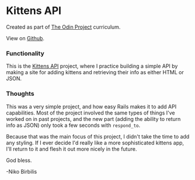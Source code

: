 # Kittens API
Created as part of [The Odin Project](https://www.theodinproject.com) curriculum.

View on [Github](https://github.com/harmolipi/odin-kittens).

### Functionality

This is the [Kittens API](https://www.theodinproject.com/paths/full-stack-ruby-on-rails/courses/ruby-on-rails/lessons/private-events) project, where I practice building a simple API by making a site for adding kittens and retrieving their info as either HTML or JSON.

### Thoughts

This was a very simple project, and how easy Rails makes it to add API capabilities. Most of the project involved the same types of things I've worked on in past projects, and the new part (adding the ability to return info as JSON) only took a few seconds with `respond_to`.

Because that was the main focus of this project, I didn't take the time to add any styling. If I ever decide I'd really like a more sophisticated kittens app, I'll return to it and flesh it out more nicely in the future.

God bless.

-Niko Birbilis
